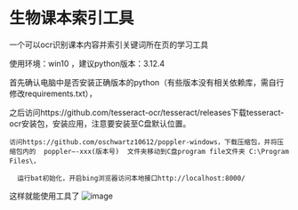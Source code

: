 # 生物课本索引工具
一个可以ocr识别课本内容并索引关键词所在页的学习工具


使用环境：win10 ，建议python版本：3.12.4

首先确认电脑中是否安装正确版本的python（有些版本没有相关依赖库，需自行修改requirements.txt），

  之后访问https://github.com/tesseract-ocr/tesseract/releases下载tesseract-ocr安装包，安装应用，注意要安装至C盘默认位置。

    访问https://github.com/oschwartz10612/poppler-windows，下载压缩包，并将压缩包内的  poppler—-xxx(版本号)  文件夹移动到C盘program file文件夹 C:\Program Files\，

      运行bat初始化，开启bing浏览器访问本地接口http://localhost:8000/


这样就能使用工具了
![image](https://github.com/user-attachments/assets/ae493f07-4a50-480f-bf02-6fd7ad6ba0dc)

